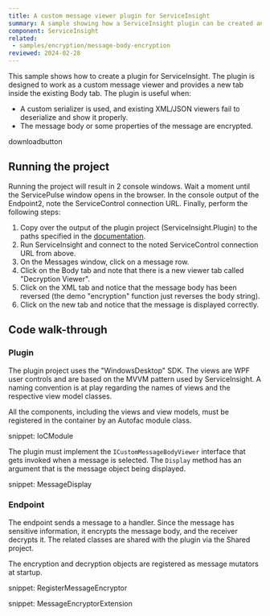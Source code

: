 ```yaml
---
title: A custom message viewer plugin for ServiceInsight
summary: A sample showing how a ServiceInsight plugin can be created and used to custom format the displayed messages.
component: ServiceInsight
related:
 - samples/encryption/message-body-encryption
reviewed: 2024-02-28
---
```


This sample shows how to create a plugin for ServiceInsight. The plugin is designed to work as a custom message viewer and provides a new tab inside the existing Body tab. The plugin is useful when:

- A custom serializer is used, and existing XML/JSON viewers fail to deserialize and show it properly.
- The message body or some properties of the message are encrypted.

downloadbutton

## Running the project

Running the project will result in 2 console windows. Wait a moment until the ServicePulse window opens in the browser. In the console output of the Endpoint2, note the ServiceControl connection URL. Finally, perform the following steps:

1. Copy over the output of the plugin project (ServiceInsight.Plugin) to the paths specified in the [documentation](/serviceinsight/custom-message-viewers.md#plugin-installation).
2. Run ServiceInsight and connect to the noted ServiceControl connection URL from above.
3. On the Messages window, click on a message row.
4. Click on the Body tab and note that there is a new viewer tab called "Decryption Viewer".
5. Click on the XML tab and notice that the message body has been reversed (the demo "encryption" function just reverses the body string).
6. Click on the new tab and notice that the message is displayed correctly.

## Code walk-through

### Plugin

The plugin project uses the "WindowsDesktop" SDK. The views are WPF user controls and are based on the MVVM pattern used by ServiceInsight. A naming convention is at play regarding the names of views and the respective view model classes.

All the components, including the views and view models, must be registered in the container by an Autofac module class.

snippet: IoCModule

The plugin must implement the `ICustomMessageBodyViewer` interface that gets invoked when a message is selected. The `Display` method has an argument that is the message object being displayed.

snippet: MessageDisplay

### Endpoint

The endpoint sends a message to a handler. Since the message has sensitive information, it encrypts the message body, and the receiver decrypts it. The related classes are shared with the plugin via the Shared project.

The encryption and decryption objects are registered as message mutators at startup.

snippet: RegisterMessageEncryptor

snippet: MessageEncryptorExtension
